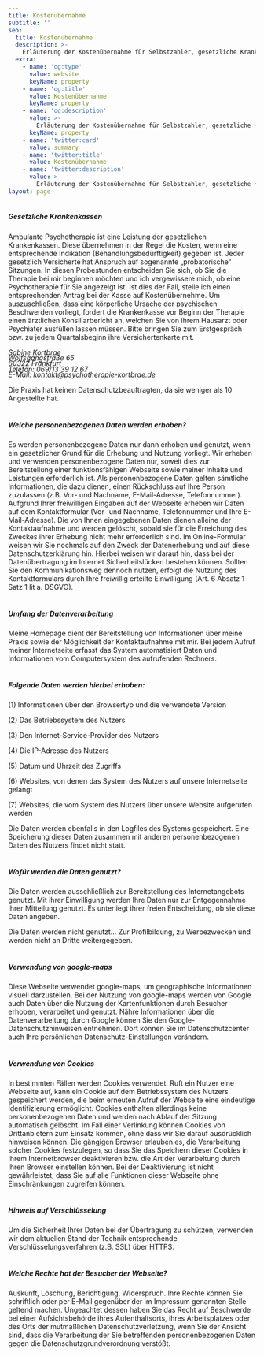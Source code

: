```yaml
---
title: Kostenübernahme
subtitle: ''
seo:
  title: Kostenübernahme
  description: >-
    Erläuterung der Kostenübernahme für Selbstzahler, gesetzliche Krankenkassen, private Krankenkassen und Beihilfe
  extra:
    - name: 'og:type'
      value: website
      keyName: property
    - name: 'og:title'
      value: Kostenübernahme
      keyName: property
    - name: 'og:description'
      value: >-
        Erläuterung der Kostenübernahme für Selbstzahler, gesetzliche Krankenkassen, private Krankenkassen und Beihilfe
      keyName: property
    - name: 'twitter:card'
      value: summary
    - name: 'twitter:title'
      value: Kostenübernahme
    - name: 'twitter:description'
      value: >-
        Erläuterung der Kostenübernahme für Selbstzahler, gesetzliche Krankenkassen, private Krankenkassen und Beihilfe
layout: page
---
```

##### Gesetzliche Krankenkassen

Ambulante Psychotherapie ist eine Leistung der gesetzlichen Krankenkassen. Diese übernehmen in der Regel die Kosten, wenn eine entsprechende Indikation (Behandlungsbedürftigkeit) gegeben ist. Jeder gesetzlich Versicherte hat Anspruch auf sogenannte „probatorische“ Sitzungen. In diesen Probestunden entscheiden Sie sich, ob Sie die Therapie bei mir beginnen möchten und ich vergewissere mich, ob eine Psychotherapie für Sie angezeigt ist. Ist dies der Fall, stelle ich einen entsprechenden Antrag bei der Kasse auf Kostenübernehme. Um auszuschließen, dass eine körperliche Ursache der psychischen Beschwerden vorliegt, fordert die Krankenkasse vor Beginn der Therapie einen ärztlichen Konsiliarbericht an, welchen Sie von ihrem Hausarzt oder Psychiater ausfüllen lassen müssen. Bitte bringen Sie zum Erstgespräch bzw. zu jedem Quartalsbeginn ihre Versichertenkarte mit.

<address>
<span style="display:block; margin-bottom: -.35rem">Sabine Kortbrae</span>
<span style="display:block; margin-bottom: -.35rem">Wolfsgangstraße 65</span>
<span style="display:block; margin-bottom: -.35rem">60322 Frankfurt</span>
<span style="display:block; margin-bottom: -.35rem">Telefon: 069/13 39 12 67</span>
E-Mail: <a href="mailto:kontakt@psychotherapie-kortbrae.de">kontakt@psychotherapie-kortbrae.de</a><br>
</address>

Die Praxis hat keinen Datenschutzbeauftragten, da sie weniger als 10 Angestellte hat.<br><br>



##### Welche personenbezogenen Daten werden erhoben?

Es werden personenbezogene Daten nur dann erhoben und genutzt, wenn ein gesetzlicher Grund für die Erhebung und Nutzung vorliegt. Wir erheben und verwenden personenbezogene Daten nur, soweit dies zur Bereitstellung einer funktionsfähigen Webseite sowie meiner Inhalte und Leistungen erforderlich ist. Als personenbezogene Daten gelten sämtliche Informationen, die dazu dienen, einen Rückschluss auf Ihre Person zuzulassen (z.B. Vor- und Nachname, E-Mail-Adresse, Telefonnummer). Aufgrund Ihrer freiwilligen Eingaben auf der Webseite erheben wir Daten auf dem Kontaktformular (Vor- und Nachname, Telefonnummer und Ihre E-Mail-Adresse). Die von Ihnen eingegebenen Daten dienen alleine der Kontaktaufnahme und werden gelöscht, sobald sie für die Erreichung des Zweckes ihrer Erhebung nicht mehr erforderlich sind. Im Online-Formular weisen wir Sie nochmals auf den Zweck der Datenerhebung und auf diese Datenschutzerklärung hin. Hierbei weisen wir darauf hin, dass bei der Datenübertragung im Internet Sicherheitslücken bestehen können. Sollten Sie den Kommunikationsweg dennoch nutzen, erfolgt die Nutzung des Kontaktformulars durch Ihre freiwillig erteilte Einwilligung (Art. 6 Absatz 1 Satz 1 lit a. DSGVO).<br><br>



##### Umfang der Datenverarbeitung

Meine Homepage dient der Bereitstellung von Informationen über meine Praxis sowie der Möglichkeit der Kontaktaufnahme mit mir. Bei jedem Aufruf meiner Internetseite erfasst das System automatisiert Daten und Informationen vom Computersystem des aufrufenden Rechners.<br><br>

##### Folgende Daten werden hierbei erhoben:

(1) Informationen über den Browsertyp und die verwendete Version

(2) Das Betriebssystem des Nutzers

(3) Den Internet-Service-Provider des Nutzers

(4) Die IP-Adresse des Nutzers

(5) Datum und Uhrzeit des Zugriffs

(6) Websites, von denen das System des Nutzers auf unsere Internetseite gelangt

(7) Websites, die vom System des Nutzers über unsere Website aufgerufen werden

Die Daten werden ebenfalls in den Logfiles des Systems gespeichert. Eine Speicherung dieser Daten zusammen mit anderen personenbezogenen Daten des Nutzers findet nicht statt.<br><br>



##### Wofür werden die Daten genutzt?

Die Daten werden ausschließlich zur Bereitstellung des Internetangebots genutzt. Mit ihrer Einwilligung werden Ihre Daten nur zur Entgegennahme Ihrer Mitteilung genutzt. Es unterliegt ihrer freien Entscheidung, ob sie diese Daten angeben.

Die Daten werden nicht genutzt…
Zur Profilbildung, zu Werbezwecken und werden nicht an Dritte weitergegeben.<br><br>



##### Verwendung von google-maps

Diese Webseite verwendet google-maps, um geographische Informationen visuell darzustellen. Bei der Nutzung von google-maps werden von Google auch Daten über die Nutzung der Kartenfunktionen durch Besucher erhoben, verarbeitet und genutzt. Nähre Informationen über die Datenverarbeitung durch Google können Sie den Google-Datenschutzhinweisen entnehmen. Dort können Sie im Datenschutzcenter auch Ihre persönlichen Datenschutz-Einstellungen verändern.<br><br>



##### Verwendung von Cookies

In bestimmten Fällen werden Cookies verwendet. Ruft ein Nutzer eine Webseite auf, kann ein Cookie auf dem Betriebssystem des Nutzers gespeichert werden, die beim erneuten Aufruf der Webseite eine eindeutige Identifizierung ermöglicht. Cookies enthalten allerdings keine personenbezogenen Daten und werden nach Ablauf der Sitzung automatisch gelöscht. Im Fall einer Verlinkung können Cookies von Drittanbietern zum Einsatz kommen, ohne dass wir Sie darauf ausdrücklich hinweisen können. Die gängigen Browser erlauben es, die Verarbeitung solcher Cookies festzulegen, so dass Sie das Speichern dieser Cookies in Ihrem Internetbrowser deaktivieren bzw. die Art der Verarbeitung durch Ihren Browser einstellen können. Bei der Deaktivierung ist nicht gewährleistet, dass Sie auf alle Funktionen dieser Webseite ohne Einschränkungen zugreifen können.<br><br>



##### Hinweis auf Verschlüsselung

Um die Sicherheit Ihrer Daten bei der Übertragung zu schützen, verwenden wir dem aktuellen Stand der Technik entsprechende Verschlüsselungsverfahren (z.B. SSL) über HTTPS.<br><br>



##### Welche Rechte hat der Besucher der Webseite?

Auskunft, Löschung, Berichtigung, Widerspruch. Ihre Rechte können Sie schriftlich oder per E-Mail gegenüber der im Impressum genannten Stelle geltend machen. Ungeachtet dessen haben Sie das Recht auf Beschwerde bei einer Aufsichtsbehörde ihres Aufenthaltsorts, ihres Arbeitsplatzes oder des Orts der mutmaßlichen Datenschutzverletzung, wenn Sie der Ansicht sind, dass die Verarbeitung der Sie betreffenden personenbezogenen Daten gegen die Datenschutzgrundverordnung verstößt.
